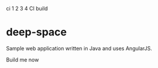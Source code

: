  ci 1 2 3 4
CI build

# deep-space
Sample web application written in Java and uses AngularJS.

Build me now
